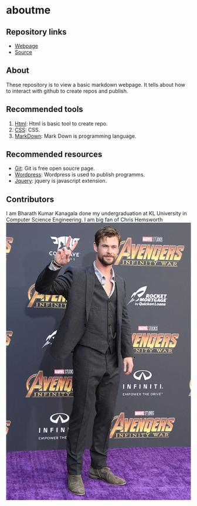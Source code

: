 # aboutme
## Repository links
- [Webpage]( https://bharathkanagala.github.io/aboutme/. "WebPage")
- [Source](https://github.com/BharathKanagala/aboutme/blob/master/README.md "Source")
## About
These repository is  to view a basic markdown webpage. It tells about how to interact with github to create repos and publish.
## Recommended tools
1. [Html](https://www.tutorialspoint.com/html_online_training/index.asp "Html"): Html is basic tool to create repo.
1. [CSS](https://www.tutorialspoint.com/css_online_training/index.asp "CSS"): CSS.
1. [MarkDown](https://www.markdownguide.org/getting-started "MarkDown"): Mark Down is programming language.
## Recommended resources
- [Git](https://git-scm.com/): Git is free open soucre page.
- [Wordpress](https://wordpress.com/ "Wordpress"): Wordpress is used to publish programms.
- [Jquery](https://jquery.com/ "Jquery"): jquery is javascript extension.
## Contributors
I am Bharath Kumar Kanagala done my undergraduation at KL University in Computer Science Engineering.
I am big fan of Chris Hemsworth
![Image](https://github.com/BharathKanagala/aboutme/blob/master/chris-hemsworth.jpg)
